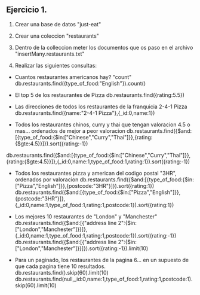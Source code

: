 ## Ejercicio 1.

1. Crear una base de datos "just-eat"

2. Crear una coleccion "restaurants"

3. Dentro de la colleccion meter los documentos que os paso en el archivo "insertMany.restaurants.txt"

4. Realizar las siguientes consultas:

- Cuantos restaurantes americanos hay? "count"
  db.restaurants.find({type_of_food:"English"}).count()

- El top 5 de los restaurantes de Pizza
  db.restaurants.find({rating:5.5})

- Las direcciones de todos los restaurantes de la franquicia 2-4-1 Pizza
  db.restaurants.find({name:"2-4-1 Pizza"},{\_id:0,name:1})

- Todos los restaurantes chinos, curry y thai que tengan valoracion 4.5 o mas... ordenados de mejor a peor valoracion
  db.restaurants.find({$and:[{type_of_food:{$in:["Chinese","Curry","Thai"]}},{rating:{$gte:4.5}}]}).sort({rating:-1})

db.restaurants.find({$and:[{type_of_food:{$in:["Chinese","Curry","Thai"]}},{rating:{$gte:4.5}}]},{\_id:0,name:1,type_of_food:1,rating:1}).sort({rating:-1})

- Todos los restaurantes pizza y american del codigo postal "3HR", ordenados por valoracion
  db.restaurants.find({$and:[{type_of_food:{$in:["Pizza","English"]}},{postcode:"3HR"}]}).sort({rating:1})
  db.restaurants.find({$and:[{type_of_food:{$in:["Pizza","English"]}},{postcode:"3HR"}]},{\_id:0,name:1,type_of_food:1,rating:1,postcode:1}).sort({rating:1})
- Los mejores 10 restaurantes de "London" y "Manchester"
  db.restaurants.find({$and:[{"address line 2":{$in:["London","Manchester"]}}]},{\_id:0,name:1,type_of_food:1,rating:1,postcode:1}).sort({rating:-1})
  db.restaurants.find({$and:[{"address line 2":{$in:["London","Manchester"]}}]}).sort({rating:-1}).limit(10)

- Para un paginado, los restaurantes de la pagina 6... en un supuesto de que cada pagina tiene 10 resultados.
  db.restaurants.find().skip(60).limit(10)
  db.restaurants.find(null,\_id:0,name:1,type_of_food:1,rating:1,postcode:1).skip(60).limit(10)
